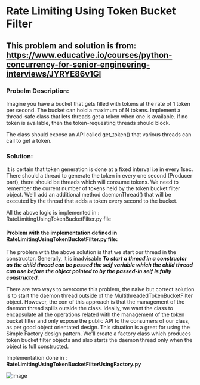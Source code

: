 # Rate Limiting Using Token Bucket Filter
## This problem and solution is from: https://www.educative.io/courses/python-concurrency-for-senior-engineering-interviews/JYRYE86v1Gl
### Probelm Description: 
Imagine you have a bucket that gets filled with tokens at the rate of 1 token per second. The bucket can hold a maximum of N tokens. Implement a thread-safe class that lets threads get a token when one is available. If no token is available, then the token-requesting threads should block.

The class should expose an API called get_token() that various threads can call to get a token.

### Solution:
It is certain that token generation is done at a fixed interval i:e in every 1sec. 
There should a thread to generate the token in every one second (Producer part), there should be threads which will consume tokens.
We need to remember the current number of tokens held by the token bucket filter object. We'll add an additional method daemonThread() 
that will be executed by the thread that adds a token every second to the bucket.

All the above logic is implemented in : RateLimitingUsingTokenBucketFilter.py file

#### Problem with the implementation defined in **RateLimitingUsingTokenBucketFilter.py** file:
The problem with the above solution is that we start our thread in the constructor. Generally, it is inadvisable 
***To start a thread in a constructor as the child thread can be passed the self variable which the child thread can use before the object pointed to by the passed-in 
self is fully constructed.***

There are two ways to overcome this problem, the naive but correct solution is to start the daemon thread outside of the MultithreadedTokenBucketFilter object. 
However, the con of this approach is that the management of the daemon thread spills outside the class. Ideally, we want the class to encapsulate all the operations 
related with the management of the token bucket filter and only expose the public API to the consumers of our class, as per good object orientated design. 
This situation is a great for using the Simple Factory design pattern. 
We'll create a factory class which produces token bucket filter objects and also starts the daemon thread only when the object is full constructed.

Implementation done in : **RateLimitingUsingTokenBucketFilterUsingFactory.py** 

![image](https://user-images.githubusercontent.com/33947539/177816666-4fedefc6-a7b8-49ce-891e-7f629e5ff98a.png)
